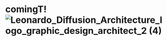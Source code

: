 # comingT!![Leonardo_Diffusion_Architecture_logo_graphic_design_architect_2 (4)](https://github.com/xnbi/comingT/assets/133535129/949be098-9bfc-4bfb-8dca-f6bc5b06027f)
